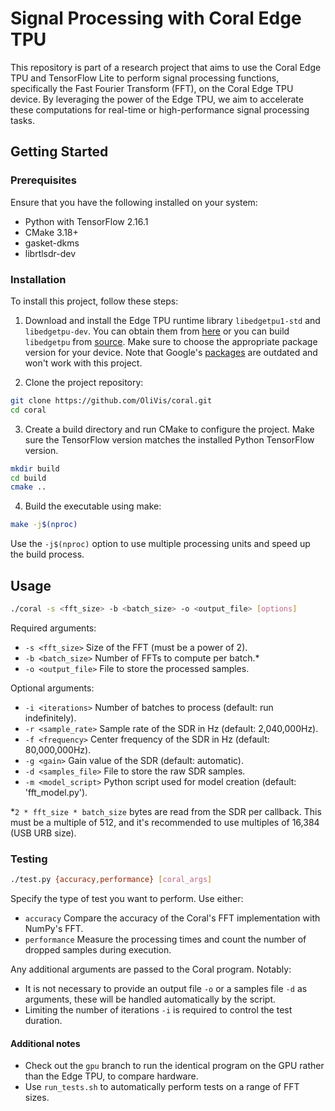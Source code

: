 # Signal Processing with Coral Edge TPU 

This repository is part of a research project that aims to use the Coral Edge TPU and TensorFlow Lite to perform signal processing functions, specifically the Fast Fourier Transform (FFT), on the Coral Edge TPU device. By leveraging the power of the Edge TPU, we aim to accelerate these computations for real-time or high-performance signal processing tasks.

## Getting Started

### Prerequisites

Ensure that you have the following installed on your system:

- Python with TensorFlow 2.16.1
- CMake 3.18+
- gasket-dkms
- librtlsdr-dev

### Installation

To install this project, follow these steps:

1. Download and install the Edge TPU runtime library `libedgetpu1-std` and `libedgetpu-dev`. You can obtain them from [here](https://github.com/feranick/libedgetpu/releases/tag/16.0TF2.16.1-1) or you can build `libedgetpu` from [source](https://github.com/google-coral/libedgetpu). Make sure to choose the appropriate package version for your device. Note that Google's [packages](https://coral.ai/docs/m2/get-started/#2-install-the-pcie-driver-and-edge-tpu-runtime) are outdated and won't work with this project.

2. Clone the project repository:
```bash
git clone https://github.com/OliVis/coral.git
cd coral
```

3. Create a build directory and run CMake to configure the project. Make sure the TensorFlow version matches the installed Python TensorFlow version.
```bash
mkdir build
cd build
cmake ..
```

4. Build the executable using make:
```bash
make -j$(nproc)
```
Use the `-j$(nproc)` option to use multiple processing units and speed up the build process.

## Usage

```bash
./coral -s <fft_size> -b <batch_size> -o <output_file> [options]
```
Required arguments:
- `-s <fft_size>`       Size of the FFT (must be a power of 2).
- `-b <batch_size>`     Number of FFTs to compute per batch.*
- `-o <output_file>`    File to store the processed samples.

Optional arguments:
- `-i <iterations>`     Number of batches to process (default: run indefinitely).
- `-r <sample_rate>`    Sample rate of the SDR in Hz (default: 2,040,000Hz).
- `-f <frequency>`      Center frequency of the SDR in Hz (default: 80,000,000Hz).
- `-g <gain>`           Gain value of the SDR (default: automatic).
- `-d <samples_file>`   File to store the raw SDR samples.
- `-m <model_script>`   Python script used for model creation (default: 'fft_model.py').

*`2 * fft_size * batch_size` bytes are read from the SDR per callback. This must be a multiple of 512, and it's recommended to use multiples of 16,384 (USB URB size).

### Testing

```bash
./test.py {accuracy,performance} [coral_args]
```
Specify the type of test you want to perform. Use either:
- `accuracy`    Compare the accuracy of the Coral's FFT implementation with NumPy's FFT.
- `performance` Measure the processing times and count the number of dropped samples during execution.

Any additional arguments are passed to the Coral program. Notably:
- It is not necessary to provide an output file `-o` or a samples file `-d` as arguments, these will be handled automatically by the script.
- Limiting the number of iterations `-i` is required to control the test duration.

#### Additional notes
- Check out the `gpu` branch to run the identical program on the GPU rather than the Edge TPU, to compare hardware.
- Use `run_tests.sh` to automatically perform tests on a range of FFT sizes.

